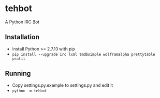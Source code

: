 # tehbot
A Python IRC Bot

## Installation
* Install Python >= 2.7.10 with pip
* `pip install --upgrade irc lxml tmdbsimple wolframalpha prettytable psutil`

## Running
* Copy settings.py.example to settings.py and edit it
* `python -m tehbot`
